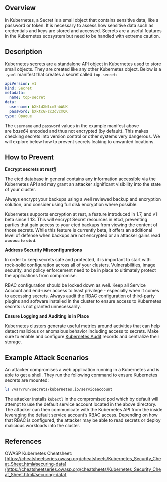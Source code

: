 ## Overview
In Kubernetes, a Secret is a small object that contains sensitive data, like a password or token. It is necessary to assess how sensitive data such as credentials and keys are stored and accessed. Secrets are a useful features in the Kubernetes ecosystem but need to be handled with extreme caution.

 
## Description

Kubernetes secrets are a standalone API object in Kubernetes used to store small objects. They are created like any other Kubernetes object. Below is a `.yaml` manifest that creates a secret called `top-secret`:

```yaml
apiVersion: v1
kind: Secret
metadata:
  name: top-secret
data:
  username: bXktdXNlcm5hbWUK
  password: bXktcGFzc3dvcmQK
type: Opaque
```

The `username` and `password` values in the example manifest above are *base64* encoded and thus not encrypted (by default). This makes checking secrets into version control or other systems very dangerous. We will explore below how to prevent secrets leaking to unwanted locations.

## How to Prevent

**Encrypt secrets at rest[¶](https://cheatsheetseries.owasp.org/cheatsheets/Kubernetes_Security_Cheat_Sheet.html#encrypt-secrets-at-rest)**

The etcd database in general contains any information accessible via the Kubernetes API and may grant an attacker significant visibility into the state of your cluster.

Always encrypt your backups using a well reviewed backup and encryption solution, and consider using full disk encryption where possible.

Kubernetes supports encryption at rest, a feature introduced in 1.7, and v1 beta since 1.13. This will encrypt Secret resources in etcd, preventing parties that gain access to your etcd backups from viewing the content of those secrets. While this feature is currently beta, it offers an additional level of defense when backups are not encrypted or an attacker gains read access to etcd.

**Address Security Misconfigurations**

In order to keep secrets safe and protected, it is important to start with rock-solid configuration across all of your clusters. Vulnerabilities, image security, and policy enforcement need to be in place to ultimately protect the applications from compromise.

RBAC configuration should be locked down as well. Keep all Service Account and end-user access to least privilege - especially when it comes to accessing secrets. Always audit the RBAC configuration of third-party plugins and software installed in the cluster to ensure access to Kubernetes secrets is not granted unnecessarily.

**Ensure Logging and Auditing is in Place**

Kubernetes clusters generate useful metrics around activities that can help detect malicious or anomalous behavior including access to secrets. Make sure to enable and configure [Kubernetes Audit](https://kubernetes.io/docs/tasks/debug-application-cluster/audit/) records and centralize their storage.

## Example Attack Scenarios

An attacker compromises a web application running in a Kubernetes and is able to get a shell. They run the following command to ensure Kubernetes secrets are mounted:

```bash
ls /var/run/secrets/kubernetes.io/serviceaccount
```

The attacker installs `kubectl` in the compromised pod which by default will attempt to use the default service account located in the above directory. The attacker can then communicate with the Kubernetes API from the inside leveraging the default service account’s RBAC access. Depending on how that RBAC is configured, the attacker may be able to read secrets or deploy malicious workloads into the cluster.

## References

OWASP Kubernetes Cheatsheet: [https://cheatsheetseries.owasp.org/cheatsheets/Kubernetes_Security_Cheat_Sheet.html#securing-data](https://cheatsheetseries.owasp.org/cheatsheets/Kubernetes_Security_Cheat_Sheet.html#securing-data)

